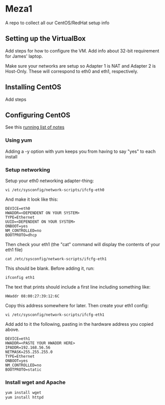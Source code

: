 # Meza1
A repo to collect all our CentOS/RedHat setup info

## Setting up the VirtualBox
Add steps for how to configure the VM. Add info about 32-bit requirement for James' laptop.

Make sure your networks are setup so Adapter 1 is NAT and Adapter 2 is Host-Only. These will correspond to eth0 and eth1, respectively.


## Installing CentOS
Add steps

## Configuring CentOS

See this [running list of notes](CentOS_Notes.md)

### Using yum
Adding a -y option with yum keeps you from having to say "yes" to each install

### Setup networking
Setup your eth0 networking adapter-thing:

```
vi /etc/sysconfig/network-scripts/ifcfg-eth0
```

And make it look like this:

```
DEVICE=eth0
HWADDR=<DEPENDENT ON YOUR SYSTEM>
TYPE=Ethernet
UUID=<DEPENDENT ON YOUR SYSTEM>
ONBOOT=yes
NM_CONTROLLED=no
BOOTPROTO=dhcp
```

Then check your eth1 (the "cat" command will display the contents of your eth1 file)

```
cat /etc/sysconfig/network-scripts/ifcfg-eth1
```

This should be blank. Before adding it, run:

```
ifconfig eth1
```

The text that prints should include a first line including something like:

```
HWaddr 08:00:27:39:12:6C
```

Copy this address somewhere for later. Then create your eth1 config:

```
vi /etc/sysconfig/network-scripts/ifcfg-eth1
```

Add add to it the following, pasting in the hardware address you copied above.

```
DEVICE=eth1
HWADDR=<PASTE YOUR HWADDR HERE>
IPADDR=192.168.56.56
NETMASK=255.255.255.0
TYPE=Ethernet
ONBOOT=yes
NM_CONTROLLED=no
BOOTPROTO=static
```

### Install wget and Apache
```bash
yum install wget
yum install httpd
```


